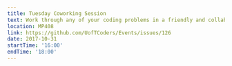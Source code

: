 ```yaml
---
title: Tuesday Coworking Session
text: Work through any of your coding problems in a friendly and collaborative environment.
location: MP408
link: https://github.com/UofTCoders/Events/issues/126
date: 2017-10-31
startTime: '16:00'
endTime: '18:00'
---
```

